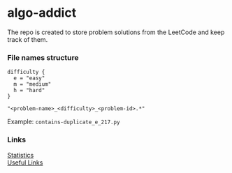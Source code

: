 # algo-addict

The repo is created to store problem solutions from the LeetCode and keep track of them.

### File names structure
```
difficulty {
  e = "easy"
  m = "medium"
  h = "hard"
}

"<problem-name>_<difficulty>_<problem-id>.*"
```

Example: `contains-duplicate_e_217.py`


### Links
[Statistics](stats.md)  
[Useful Links](useful-links.md)
